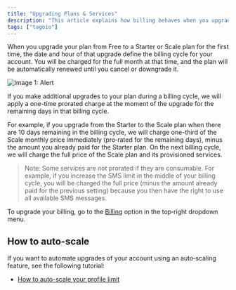 ```yaml
---
title: "Upgrading Plans & Services"
description: "This article explains how billing behaves when you upgrade TagoIO plans or services, including proration rules and when charges are applied, and points to a tutorial for enabling auto-scaling of profile limits."
tags: ["tagoio"]
---
```

When you upgrade your plan from Free to a Starter or Scale plan for the first time, the date and hour of that upgrade define the billing cycle for your account. You will be charged for the full month at that time, and the plan will be automatically renewed until you cancel or downgrade it.

![Image 1: Alert](https://img.zohostatic.com/zde/static/images/exclamation.png)

If you make additional upgrades to your plan during a billing cycle, we will apply a one-time prorated charge at the moment of the upgrade for the remaining days in that billing cycle.

For example, if you upgrade from the Starter to the Scale plan when there are 10 days remaining in the billing cycle, we will charge one-third of the Scale monthly price immediately (pro‑rated for the remaining days), minus the amount you already paid for the Starter plan. On the next billing cycle, we will charge the full price of the Scale plan and its provisioned services.

> Note: Some services are not prorated if they are consumable. For example, if you increase the SMS limit in the middle of your billing cycle, you will be charged the full price (minus the amount already paid for the previous setting) because you then have the right to use all available SMS messages.

To upgrade your billing, go to the [Billing](../billing/billing-summary) option in the top‑right dropdown menu.

## How to auto-scale

If you want to automate upgrades of your account using an auto‑scaling feature, see the following tutorial:

- [How to auto-scale your profile limit](services-overview#auto-scaling)